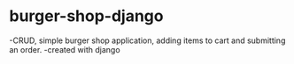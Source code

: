 # burger-shop-django
-CRUD, simple burger shop application, adding items to cart and submitting an order.
-created with django
